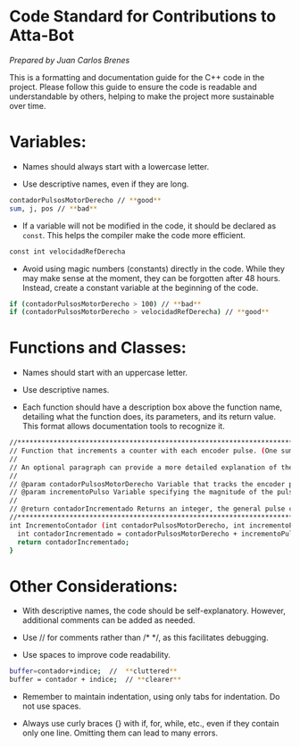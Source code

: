 # Code Standard for Contributions to Atta-Bot

_Prepared by Juan Carlos Brenes_

This is a formatting and documentation guide for the C++ code in the project. Please follow this guide to ensure the code is readable and understandable by others, helping to make the project more sustainable over time.

# Variables:

- Names should always start with a lowercase letter.

- Use descriptive names, even if they are long.
```sh
contadorPulsosMotorDerecho // **good**
sum, j, pos // **bad**
```

- If a variable will not be modified in the code, it should be declared as `const`. This helps the compiler make the code more efficient.
```sh
const int velocidadRefDerecha
```
- Avoid using magic numbers (constants) directly in the code. While they may make sense at the moment, they can be forgotten after 48 hours. Instead, create a constant variable at the beginning of the code.
```sh
if (contadorPulsosMotorDerecho > 100) // **bad**
if (contadorPulsosMotorDerecho > velocidadRefDerecha) // **good**
```

# Functions and Classes:

- Names should start with an uppercase letter.

- Use descriptive names.

- Each function should have a description box above the function name, detailing what the function does, its parameters, and its return value. This format allows documentation tools to recognize it.

```sh
//******************************************************************************************************************
// Function that increments a counter with each encoder pulse. (One summary sentence)
//
// An optional paragraph can provide a more detailed explanation of the function.
//
// @param contadorPulsosMotorDerecho Variable that tracks the encoder pulse count.
// @param incrementoPulso Variable specifying the magnitude of the pulse increment.
//
// @return contadorIncrementado Returns an integer, the general pulse counter plus the encoder increment. (Omit if void)
//******************************************************************************************************************
int IncrementoContador (int contadorPulsosMotorDerecho, int incrementoPulso){
  int contadorIncrementado = contadorPulsosMotorDerecho + incrementoPulso;
  return contadorIncrementado;
}
```

# Other Considerations:
- With descriptive names, the code should be self-explanatory. However, additional comments can be added as needed.

- Use // for comments rather than /* */, as this facilitates debugging.

- Use spaces to improve code readability. 
```sh
buffer=contador+indice;  //  **cluttered**
buffer = contador + indice;  // **clearer**
```
- Remember to maintain indentation, using only tabs for indentation. Do not use spaces.

- Always use curly braces {} with if, for, while, etc., even if they contain only one line. Omitting them can lead to many errors.
